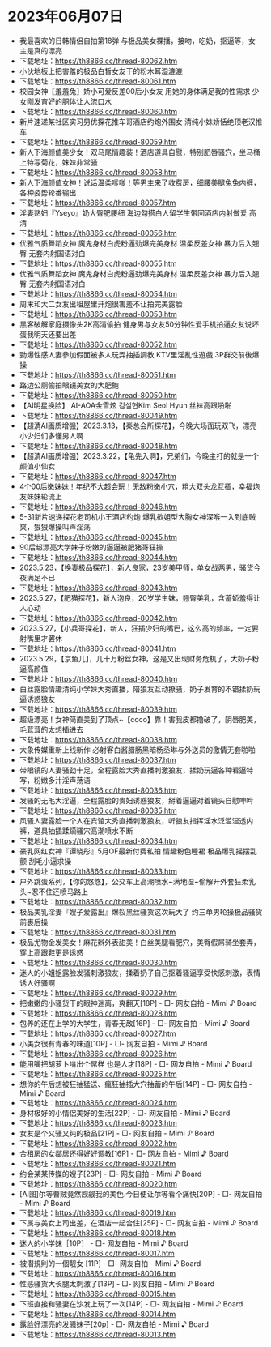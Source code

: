 # 2023年06月07日 
 - 我最喜欢的日韩情侣自拍第18弹 与极品美女裸播，接吻，吃奶，抠逼等，女主是真的漂亮 
 - 下载地址：https://th8866.cc/thread-80062.htm 
 - 小伙地板上把害羞的极品白皙女友干的粉木耳湿漉漉 
 - 下载地址：https://th8866.cc/thread-80061.htm 
 - 校园女神〖羞羞兔〗娇小可爱反差00后小女友 用她的身体满足我的性需求 少女刚发育好的胴体让人流口水 
 - 下载地址：https://th8866.cc/thread-80060.htm 
 - 新片速递某社区实习男优探花推车哥酒店约炮外围女 清纯小妹娇恬绝顶老汉推车 
 - 下载地址：https://th8866.cc/thread-80059.htm 
 - 新人下海颜值美少女！双马尾情趣装！酒店道具自慰，特别肥唇骚穴，坐马桶上特写菊花，妹妹非常骚 
 - 下载地址：https://th8866.cc/thread-80058.htm 
 - 新人下海颜值女神！说话温柔嗲嗲！等男主来了收费房，细腰美腿兔兔内裤，各种姿势轮番输出 
 - 下载地址：https://th8866.cc/thread-80057.htm 
 - 淫妻熟妇『Yseyo』奶大臀肥腰细 海边勾搭白人留学生带回酒店内射做爱 高清 
 - 下载地址：https://th8866.cc/thread-80056.htm 
 - 优雅气质舞蹈女神 魔鬼身材白虎粉逼劲爆完美身材 温柔反差女神 暴力后入翘臀 无套内射国语对白 
 - 下载地址：https://th8866.cc/thread-80055.htm 
 - 优雅气质舞蹈女神 魔鬼身材白虎粉逼劲爆完美身材 温柔反差女神 暴力后入翘臀 无套内射国语对白 
 - 下载地址：https://th8866.cc/thread-80054.htm 
 - 周末和大二女友出租屋里开炮很害羞不让拍完美露脸 
 - 下载地址：https://th8866.cc/thread-80053.htm 
 - 黑客破解家庭摄像头2K高清偷拍 健身男与女友50分钟性爱手机拍逼女友说坏蛋我明天还要出差 
 - 下载地址：https://th8866.cc/thread-80052.htm 
 - 勁爆性感人妻參加假面被多人玩弄抽插調教 KTV里淫亂性遊戲 3P群交前後爆操 
 - 下载地址：https://th8866.cc/thread-80051.htm 
 - 路边公厕偷拍眼镜美女的大肥鲍 
 - 下载地址：https://th8866.cc/thread-80050.htm 
 - 【AI明星换脸】 AI-AOA金雪炫 김설현Kim Seol Hyun 丝袜高跟啪啪 
 - 下载地址：https://th8866.cc/thread-80049.htm 
 - 【超清AI画质增强】2023.3.13，【秦总会所探花】，今晚大场面玩双飞，漂亮小少妇们多懂男人啊 
 - 下载地址：https://th8866.cc/thread-80048.htm 
 - 【超清AI画质增强】2023.3.22，【龟先入洞】，兄弟们，今晚主打的就是一个颜值小仙女 
 - 下载地址：https://th8866.cc/thread-80047.htm 
 - 4个00后嫩妹妹！年纪不大超会玩！无敌粉嫩小穴，粗大双头龙互插，幸福炮友妹妹轮流上 
 - 下载地址：https://th8866.cc/thread-80046.htm 
 - 5-31新片速递探花老司机小王酒店约炮 爆乳欲姐型大胸女神深喉一入到底贼爽，狠狠爆操叫声淫荡 
 - 下载地址：https://th8866.cc/thread-80045.htm 
 - 90后超漂亮大学妹子粉嫩的逼逼被肥猪哥狂操 
 - 下载地址：https://th8866.cc/thread-80044.htm 
 - 2023.5.23，【换妻极品探花】，新人良家，23岁美甲师，单女战两男，骚货今夜满足不已 
 - 下载地址：https://th8866.cc/thread-80043.htm 
 - 2023.5.27，【肥猫探花】，新人泡良，20岁学生妹，翘臀美乳，含蓄娇羞得让人心动 
 - 下载地址：https://th8866.cc/thread-80042.htm 
 - 2023.5.27，【小兵哥探花】，新人，狂插少妇的嘴巴，这么高的频率，一定要射嘴里才罢休 
 - 下载地址：https://th8866.cc/thread-80041.htm 
 - 2023.5.29，【京鱼儿】，几十万粉丝女神，这是又出现财务危机了，大奶子粉逼高颜值 
 - 下载地址：https://th8866.cc/thread-80040.htm 
 - 白丝露脸情趣清纯小学妹大秀直播，陪狼友互动撩骚，奶子发育的不错揉奶玩逼诱惑狼友 
 - 下载地址：https://th8866.cc/thread-80039.htm 
 - 超级漂亮！女神简直美到了顶点~【coco】靠！害我皮都撸破了，阴唇肥美，毛茸茸的太想插进去 
 - 下载地址：https://th8866.cc/thread-80038.htm 
 - 大象传媒重新上线新作 必射客白酱腊肠黑暗杨丞琳与外送员的激情无套啪啪 
 - 下载地址：https://th8866.cc/thread-80037.htm 
 - 带眼镜的人妻骚劲十足，全程露脸大秀直播刺激狼友，揉奶玩逼各种看逼特写，粉嫩多汁淫声荡语 
 - 下载地址：https://th8866.cc/thread-80036.htm 
 - 发骚的无毛大淫逼，全程露脸的贵妇诱惑狼友，掰着逼逼对着镜头自慰呻吟 
 - 下载地址：https://th8866.cc/thread-80035.htm 
 - 风骚人妻露脸一个人在宾馆大秀直播刺激狼友，听狼友指挥淫水泛滥湿透内裤，道具抽插蹂躏骚穴高潮喷水不断 
 - 下载地址：https://th8866.cc/thread-80034.htm 
 - 豪乳网红女神『谭晓彤』5月OF最新付费私拍 情趣粉色睡裙 极品爆乳摇摆乱颤 刮毛小逼求操 
 - 下载地址：https://th8866.cc/thread-80033.htm 
 - 户外跳蛋系列，【你的悠悠】，公交车上高潮喷水~满地湿~偷解开外套狂柔乳头~忍不住还喷马路上 
 - 下载地址：https://th8866.cc/thread-80032.htm 
 - 极品美乳淫妻『嫂子爱露出』爆裂黑丝骚货这次玩大了 约三单男轮操极品骚货 前裹后操 
 - 下载地址：https://th8866.cc/thread-80031.htm 
 - 极品尤物金发美女！麻花辫外表甜美！白丝美腿看肥穴，美臀假屌骑坐套弄，穿上高跟鞋更是诱惑 
 - 下载地址：https://th8866.cc/thread-80030.htm 
 - 迷人的小姐姐露脸发骚刺激狼友，揉着奶子自己抠着骚逼享受快感刺激，表情诱人好骚啊 
 - 下载地址：https://th8866.cc/thread-80029.htm 
 - 把嫩嫩的小骚货干的眼神迷离，爽翻天[18P] - □- 网友自拍 -  Mimi ♪ Board 
 - 下载地址：https://th8866.cc/thread-80028.htm 
 - 包养的还在上学的大学生，青春无敌[16P] - □- 网友自拍 -  Mimi ♪ Board 
 - 下载地址：https://th8866.cc/thread-80027.htm 
 - 小美女很有青春的味道[10P] - □- 网友自拍 -  Mimi ♪ Board 
 - 下载地址：https://th8866.cc/thread-80026.htm 
 - 能用嘴把胡萝卜啃出个屌样 也是人才[18P] - □- 网友自拍 -  Mimi ♪ Board 
 - 下载地址：https://th8866.cc/thread-80025.htm 
 - 想你的午后想被狂抽猛送、瘋狂抽插大穴抽蓄的午后[14P] - □- 网友自拍 -  Mimi ♪ Board 
 - 下载地址：https://th8866.cc/thread-80024.htm 
 - 身材极好的小情侶美好的生活[22P] - □- 网友自拍 -  Mimi ♪ Board 
 - 下载地址：https://th8866.cc/thread-80023.htm 
 - 女友是个又骚又纯的极品[21P] - □- 网友自拍 -  Mimi ♪ Board 
 - 下载地址：https://th8866.cc/thread-80022.htm 
 - 合租房的女鄰居还得好好调教[16P] - □- 网友自拍 -  Mimi ♪ Board 
 - 下载地址：https://th8866.cc/thread-80021.htm 
 - 约会某某传媒的嫂子[23P] - □- 网友自拍 -  Mimi ♪ Board 
 - 下载地址：https://th8866.cc/thread-80020.htm 
 - [AI图]尔等曹贼竟然觊觎我的美色.今日便让尔等看个痛快[20P] - □- 网友自拍 -  Mimi ♪ Board 
 - 下载地址：https://th8866.cc/thread-80019.htm 
 - 下属与美女上司出差，在酒店一起合住[25P] - □- 网友自拍 -  Mimi ♪ Board 
 - 下载地址：https://th8866.cc/thread-80018.htm 
 - 迷人的小学妹［10P］ - □- 网友自拍 -  Mimi ♪ Board 
 - 下载地址：https://th8866.cc/thread-80017.htm 
 - 被潜規則的一個靓女 [11P] - □- 网友自拍 -  Mimi ♪ Board 
 - 下载地址：https://th8866.cc/thread-80016.htm 
 - 性感骚货大长腿太刺激了[13P] - □- 网友自拍 -  Mimi ♪ Board 
 - 下载地址：https://th8866.cc/thread-80015.htm 
 - 下班直接和骚妻在沙发上玩了一次[14P] - □- 网友自拍 -  Mimi ♪ Board 
 - 下载地址：https://th8866.cc/thread-80014.htm 
 - 露脸好漂亮的发骚妹子[20p] - □- 网友自拍 -  Mimi ♪ Board 
 - 下载地址：https://th8866.cc/thread-80013.htm 
 
 
